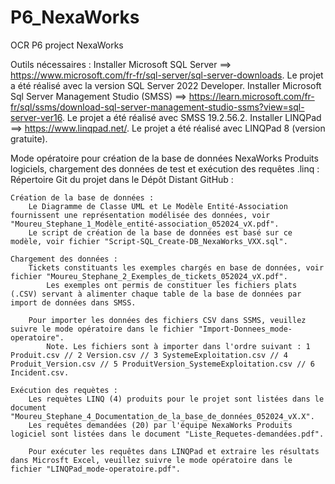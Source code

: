 # P6_NexaWorks
OCR P6 project NexaWorks

Outils nécessaires : 
	Installer Microsoft SQL Server ==> https://www.microsoft.com/fr-fr/sql-server/sql-server-downloads.
		Le projet a été réalisé avec la version SQL Server 2022 Developer.
	Installer Microsoft Sql Server Management Studio (SMSS) ==> https://learn.microsoft.com/fr-fr/sql/ssms/download-sql-server-management-studio-ssms?view=sql-server-ver16.
		Le projet a été réalisé avec SMSS 19.2.56.2.
	Installer LINQPad ==> https://www.linqpad.net/.
		Le projet a été réalisé avec LINQPad 8 (version gratuite).

Mode opératoire pour création de la base de données NexaWorks Produits logiciels, chargement des données de test et exécution des requêtes .linq :
	Répertoire Git du projet dans le Dépôt Distant GitHub : 


	Création de la base de données :
		Le Diagramme de Classe UML et Le Modèle Entité-Association fournissent une représentation modélisée des données, voir  "Moureu_Stephane_1_Modèle_entité-association_052024_vX.pdf".
		Le script de création de la base de données est basé sur ce modèle, voir fichier "Script-SQL_Create-DB_NexaWorks_VXX.sql".

	Chargement des données : 
		Tickets constituants les exemples chargés en base de données, voir fichier "Moureu_Stephane_2_Exemples_de_tickets_052024_vX.pdf".
			Les exemples ont permis de constituer les fichiers plats (.CSV) servant à alimenter chaque table de la base de données par import de données dans SMSS. 		
		
		Pour importer les données des fichiers CSV dans SSMS, veuillez suivre le mode opératoire dans le fichier "Import-Donnees_mode-operatoire".
			Note. Les fichiers sont à importer dans l'ordre suivant : 1 Produit.csv // 2 Version.csv // 3 SystemeExploitation.csv // 4 Produit_Version.csv // 5 ProduitVersion_SystemeExploitation.csv // 6 Incident.csv.

	Exécution des requètes : 
		Les requètes LINQ (4) produits pour le projet sont listées dans le document "Moureu_Stephane_4_Documentation_de_la_base_de_données_052024_vX.X".
		Les requêtes demandées (20) par l'équipe NexaWorks Produits logiciel sont listées dans le document "Liste_Requetes-demandées.pdf".
		
		Pour exécuter les requêtes dans LINQPad et extraire les résultats dans Microsft Excel, veuillez suivre le mode opératoire dans le fichier "LINQPad_mode-operatoire.pdf". 
